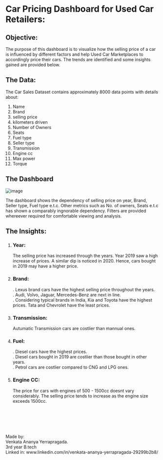# Car Pricing Dashboard for Used Car Retailers: 

## Objective:
The purpose of this dashboard is to visualize how the selling price of a car is influenced by different factors and help Used Car Marketplaces to accordingly price their cars. 
The trends are identified and some insights gained are provided below.

## The Data:
The Car Sales Dataset contains approximately 8000 data points with details about:   
1. Name
2. Brand   
3. selling price   
4. kilometers driven
5. Number of Owners
6. Seats
7. Fuel type
8. Seller type
9. Transmission
10. Engine cc
11. Max power
12. Torque

## The Dashboard
![image](https://github.com/user-attachments/assets/d1eb1874-4008-425f-982d-c51eab03742b)

The dashboard shows the dependency of selling price on year, Brand, Seller type, Fuel type e.t.c. Other metrics such as No. of owners, Seats e.t.c has shown a comparably ingnorable dependency. Filters are provided whereever required for comfortable viewing and analysis.

## The Insights:
1. ### Year:
   The selling price has increased through the years. Year 2019 saw a high increase of 
   prices. A similar dip is noticed in 2020. Hence, cars bought in 2019 may have a higher 
   price.
2. ### Brand:
   . Lexus brand cars have the highest selling price throughout the years.   
   . Audi, Volvo, Jaguar, Mercedes-Benz are next in line.   
   . Considering typical brands in India, Kia and Toyota have the highest prices. Tata and 
     Chevrolet have the least prices.
3. ### Transmission:
   Autumatic Transmission cars are costlier than mannual ones.
4. ### Fuel:
   . Diesel cars have the highest prices.<br>
   . Diesel cars bought in 2019 are costlier than those bought in other years.<br>
   . Petrol cars are costlier compared to CNG and LPG ones.<br>
6. ### Engine CC:
   The price for cars with engines of 500 - 1500cc doesnt vary considerably. The selling price tends to increase as the engine size exceeds 1500cc.
<br>
<br>
<br>
<br>
<br>
Made by:<br>   
Venkata Ananya Yerrapragada.<br>   
3rd year B.tech<br>Linked in: www.linkedin.com/in/venkata-ananya-yerrapragada-29299b2b8/
   
   
